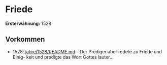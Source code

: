 # Friede

**Ersterwähnung:** 1528

## Vorkommen
- 1528: [jahre/1528/README.md](../jahre/1528/README.md) – Der Prediger aber redete zu Friede und Einig-
keit und predigte das Wort Gottes lauter...
